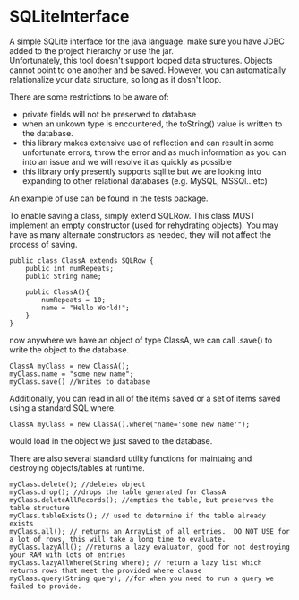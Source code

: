 # SQLiteInterface
A simple SQLite interface for the java language.  make sure you have JDBC added to the project hierarchy or use the jar.  
Unfortunately, this tool doesn't support looped data structures.  Objects cannot point to one another and be saved.  However, you can automatically relationalize your data structure, so long as it dosn't loop.

There are some restrictions to be aware of:
- private fields will not be preserved to database
- when an unkown type is encountered, the toString() value is written to the database.
- this library makes extensive use of reflection and can result in some unfortunate errors, throw the error and as much information as you can into an issue and we will resolve it as quickly as possible
- this library only presently supports sqllite but we are looking into expanding to other relational databases (e.g. MySQL, MSSQl...etc)

An example of use can be found in the tests package.

To enable saving a class, simply extend SQLRow.  This class MUST implement an empty constructor (used for rehydrating objects).  You may have as many alternate constructors as needed, they will not affect the process of saving.

```
public class ClassA extends SQLRow {
    public int numRepeats;
    public String name;

    public ClassA(){
        numRepeats = 10;
        name = "Hello World!";
    }
}
```

now anywhere we have an object of type ClassA, we can call .save() to write the object to the database. 

```
ClassA myClass = new ClassA();
myClass.name = "some new name";
myClass.save() //Writes to database
```

Additionally, you can read in all of the items saved or a set of items saved using a standard SQL where. 

```
ClassA myClass = new ClassA().where("name='some new name'");
```
would load in the object we just saved to the database.  

There are also several standard utility functions for maintaing and destroying objects/tables at runtime.

```
myClass.delete(); //deletes object
myClass.drop(); //drops the table generated for ClassA
myClass.deleteAllRecords(); //empties the table, but preserves the table structure
myClass.tableExists(); // used to determine if the table already exists
myClass.all(); // returns an ArrayList of all entries.  DO NOT USE for a lot of rows, this will take a long time to evaluate.
myClass.lazyAll(); //returns a lazy evaluator, good for not destroying your RAM with lots of entries
myClass.lazyAllWhere(String where); // return a lazy list which returns rows that meet the provided where clause
myClass.query(String query); //for when you need to run a query we failed to provide.
```
